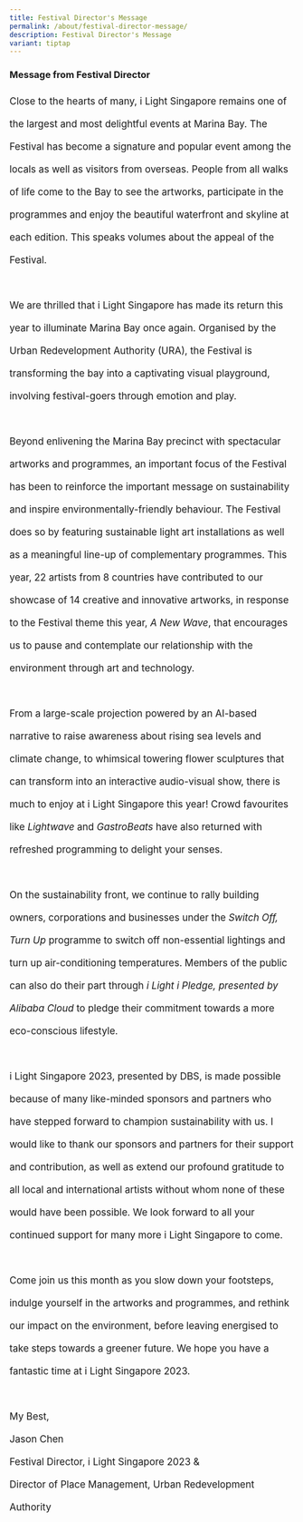 ```yaml
---
title: Festival Director's Message
permalink: /about/festival-director-message/
description: Festival Director's Message
variant: tiptap
---
```

### Message from Festival Director
<p style="font-size:17px; line-height:40px">
Close to the hearts of many, i Light Singapore remains one of the largest and most delightful events at Marina Bay. The Festival has become a signature and popular event among the locals as well as visitors from overseas. People from all walks of life come to the Bay to see the artworks, participate in the programmes and enjoy the beautiful waterfront and skyline at each edition. This speaks volumes about the appeal of the Festival.
<br><br>
We are thrilled that i Light Singapore has made its return this year to illuminate Marina Bay once again. Organised by the Urban Redevelopment Authority (URA), the Festival is transforming the bay into a captivating visual playground, involving festival-goers through emotion and play.
<br><br>
Beyond enlivening the Marina Bay precinct with spectacular artworks and programmes, an important focus of the Festival has been to reinforce the important message on sustainability and inspire environmentally-friendly behaviour. The Festival does so by featuring sustainable light art installations as well as a meaningful line-up of complementary programmes. This year, 22 artists from 8 countries have contributed to our showcase of 14 creative and innovative artworks, in response to the Festival theme this year, <i>A New Wave</i>, that encourages us to pause and contemplate our relationship with the environment through art and technology. 
<br><br>
From a large-scale projection powered by an AI-based narrative to raise awareness about rising sea levels and climate change, to whimsical towering flower sculptures that can transform into an interactive audio-visual show, there is much to enjoy at i Light Singapore this year! Crowd favourites like <i>Lightwave</i> and <i>GastroBeats</i> have also returned with refreshed programming to delight your senses.
<br><br>
On the sustainability front, we continue to rally building owners, corporations and businesses under the <i>Switch Off, Turn Up</i> programme to switch off non-essential lightings and turn up air-conditioning temperatures. Members of the public can also do their part through <i>i Light i Pledge, presented by Alibaba Cloud</i> to pledge their commitment towards a more eco-conscious lifestyle. 
<br><br>
i Light Singapore 2023, presented by DBS, is made possible because of many like-minded sponsors and partners who have stepped forward to champion sustainability with us. I would like to thank our sponsors and partners for their support and contribution, as well as extend our profound gratitude to all local and international artists without whom none of these would have been possible. We look forward to all your continued support for many more i Light Singapore to come.
<br><br>
Come join us this month as you slow down your footsteps, indulge yourself in the artworks and programmes, and rethink our impact on the environment, before leaving energised to take steps towards a greener future. We hope you have a fantastic time at i Light Singapore 2023.
<br><br>
My Best,<br>
Jason Chen<br>
Festival Director, i Light Singapore 2023 &amp; <br>
Director of Place Management, Urban Redevelopment Authority</p>